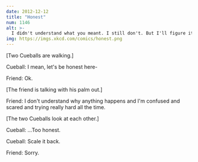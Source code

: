 ```yaml
---
date: 2012-12-12
title: "Honest"
num: 1146
alt: >-
  I didn't understand what you meant. I still don't. But I'll figure it out soon!
img: https://imgs.xkcd.com/comics/honest.png
---
```

[Two Cueballs are walking.]

Cueball: I mean, let's be honest here-

Friend: Ok.

[The friend is talking with his palm out.]

Friend: I don't understand why anything happens and I'm confused and scared and trying really hard all the time.

[The two Cueballs look at each other.]

Cueball: ...Too honest.

Cueball: Scale it back.

Friend: Sorry.